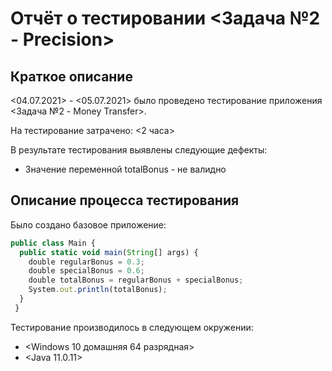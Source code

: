 # Отчёт о тестировании <Задача №2 - Precision>

## Краткое описание

<04.07.2021> - <05.07.2021> было проведено тестирование приложения <Задача №2 - Money Transfer>.

На тестирование затрачено: <2 часа>

В результате тестирования выявлены следующие дефекты:
* Значение переменной totalBonus - не валидно

## Описание процесса тестирования

Было создано базовое приложение:
```javascript
public class Main {
  public static void main(String[] args) {
    double regularBonus = 0.3;
    double specialBonus = 0.6;
    double totalBonus = regularBonus + specialBonus;
    System.out.println(totalBonus);
  }
 }
```

Тестирование производилось в следующем окружении:
* <Windows 10 домашняя 64 разрядная>
* <Java 11.0.11>